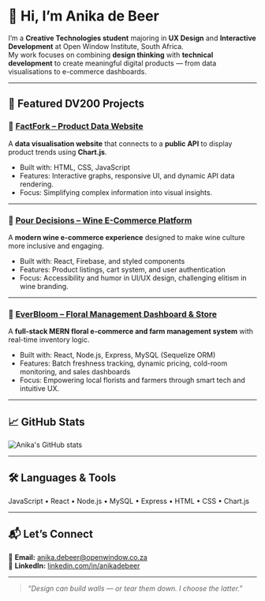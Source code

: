 # 👋 Hi, I’m Anika de Beer

I’m a **Creative Technologies student** majoring in **UX Design** and **Interactive Development** at Open Window Institute, South Africa.  
My work focuses on combining **design thinking** with **technical development** to create meaningful digital products — from data visualisations to e-commerce dashboards.

---

## 🌸 Featured DV200 Projects

### 🥄 [FactFork – Product Data Website](https://github.com/OpenWindow231312/deBeerAnika_231312_DV200S1F1)
A **data visualisation website** that connects to a **public API** to display product trends using **Chart.js**.  
- Built with: HTML, CSS, JavaScript  
- Features: Interactive graphs, responsive UI, and dynamic API data rendering.  
- Focus: Simplifying complex information into visual insights.

---

### 🍷 [Pour Decisions – Wine E-Commerce Platform](https://github.com/OpenWindow231312/deBeerAnika_231312_DV200S2F2)
A **modern wine e-commerce experience** designed to make wine culture more inclusive and engaging.  
- Built with: React, Firebase, and styled components  
- Features: Product listings, cart system, and user authentication  
- Focus: Accessibility and humor in UI/UX design, challenging elitism in wine branding.

---

### 🌿 [EverBloom – Floral Management Dashboard & Store](https://github.com/OpenWindow231312/EverBloom)
A **full-stack MERN floral e-commerce and farm management system** with real-time inventory logic.  
- Built with: React, Node.js, Express, MySQL (Sequelize ORM)  
- Features: Batch freshness tracking, dynamic pricing, cold-room monitoring, and sales dashboards  
- Focus: Empowering local florists and farmers through smart tech and intuitive UX.

---

## 📈 GitHub Stats
![Anika's GitHub stats](https://github-readme-stats.vercel.app/api?username=OpenWindow231312&show_icons=true&theme=rose_pine)

---

## 🛠 Languages & Tools
JavaScript • React • Node.js • MySQL • Express • HTML • CSS • Chart.js

---

## 📬 Let’s Connect
💌 **Email:** anika.debeer@openwindow.co.za  
💼 **LinkedIn:** [linkedin.com/in/anikadebeer](https://linkedin.com/in/anikadebeer)

---

> _“Design can build walls — or tear them down. I choose the latter.”_

